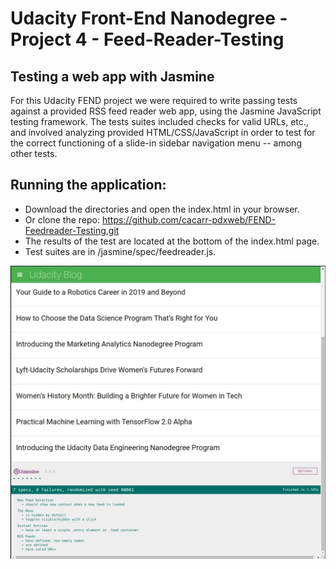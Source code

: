 # Udacity Front-End Nanodegree - Project 4 - Feed-Reader-Testing

## Testing a web app with Jasmine
For this Udacity FEND project we were required to write passing tests against a provided RSS feed reader web app, using the Jasmine JavaScript testing framework. The tests suites included checks for valid URLs, etc., and involved analyzing provided HTML/CSS/JavaScript in order to test for the correct functioning of a slide-in sidebar navigation menu -- among other tests. 

## Running the application:
+ Download the directories and open the index.html in your browser.
+ Or clone the repo: https://github.com/cacarr-pdxweb/FEND-Feedreader-Testing.git 
+ The results of the test are located at the bottom of the index.html page.
+ Test suites are in /jasmine/spec/feedreader.js.

![Feed reader app screenshot](https://raw.githubusercontent.com/cacarr-pdxweb/FEND-Feedreader-Testing/master/fend-feed-reader.png)

